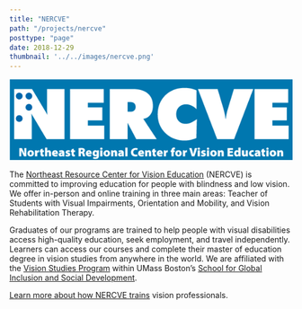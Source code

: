 ```yaml
---
title: "NERCVE"
path: "/projects/nercve"
posttype: "page"
date: 2018-12-29
thumbnail: '../../images/nercve.png'
---
```


![Nercve](../../images/nercve-2019-long.png)

The [Northeast Resource Center for Vision Education](https://www.nercve.org/) (NERCVE) is committed to improving education for people with blindness and low vision. We offer in-person and online training in three main areas: Teacher of Students with Visual Impairments, Orientation and Mobility, and Vision Rehabilitation Therapy.

Graduates of our programs are trained to help people with visual disabilities access high-quality education, seek employment, and travel independently. Learners can access our courses and complete their master of education degree in vision studies from anywhere in the world. We are affiliated with the [Vision Studies Program](https://globalinclusion.umb.edu/academics/graduate-programs/vision-studies-med) within UMass Boston’s [School for Global Inclusion and Social Development](https://globalinclusion.umb.edu/).

[Learn more about how NERCVE trains](https://www.nercve.org/) vision professionals.
